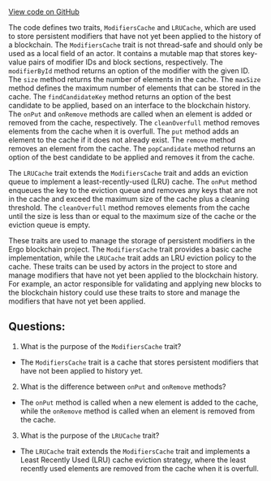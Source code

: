 [View code on GitHub](https://github.com/ergoplatform/ergo/src/main/scala/scorex/core/ModifiersCache.scala)

The code defines two traits, `ModifiersCache` and `LRUCache`, which are used to store persistent modifiers that have not yet been applied to the history of a blockchain. The `ModifiersCache` trait is not thread-safe and should only be used as a local field of an actor. It contains a mutable map that stores key-value pairs of modifier IDs and block sections, respectively. The `modifierById` method returns an option of the modifier with the given ID. The `size` method returns the number of elements in the cache. The `maxSize` method defines the maximum number of elements that can be stored in the cache. The `findCandidateKey` method returns an option of the best candidate to be applied, based on an interface to the blockchain history. The `onPut` and `onRemove` methods are called when an element is added or removed from the cache, respectively. The `cleanOverfull` method removes elements from the cache when it is overfull. The `put` method adds an element to the cache if it does not already exist. The `remove` method removes an element from the cache. The `popCandidate` method returns an option of the best candidate to be applied and removes it from the cache.

The `LRUCache` trait extends the `ModifiersCache` trait and adds an eviction queue to implement a least-recently-used (LRU) cache. The `onPut` method enqueues the key to the eviction queue and removes any keys that are not in the cache and exceed the maximum size of the cache plus a cleaning threshold. The `cleanOverfull` method removes elements from the cache until the size is less than or equal to the maximum size of the cache or the eviction queue is empty. 

These traits are used to manage the storage of persistent modifiers in the Ergo blockchain project. The `ModifiersCache` trait provides a basic cache implementation, while the `LRUCache` trait adds an LRU eviction policy to the cache. These traits can be used by actors in the project to store and manage modifiers that have not yet been applied to the blockchain history. For example, an actor responsible for validating and applying new blocks to the blockchain history could use these traits to store and manage the modifiers that have not yet been applied.
## Questions: 
 1. What is the purpose of the `ModifiersCache` trait?
- The `ModifiersCache` trait is a cache that stores persistent modifiers that have not been applied to history yet.

2. What is the difference between `onPut` and `onRemove` methods?
- The `onPut` method is called when a new element is added to the cache, while the `onRemove` method is called when an element is removed from the cache.

3. What is the purpose of the `LRUCache` trait?
- The `LRUCache` trait extends the `ModifiersCache` trait and implements a Least Recently Used (LRU) cache eviction strategy, where the least recently used elements are removed from the cache when it is overfull.